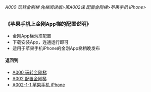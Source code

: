 ###### A000 玩转金刚梯 免梯阅读版>第A002课 配置金刚梯>苹果手机 iPhone>

### 《苹果手机上金刚App梯的配置说明》

- 金刚App梯勿须配置
- 下载安装App，连通运行即可
- 适用于苹果手机iPhone的金刚App梯稍晚发布

#### 返回到
- [A000 玩转金刚梯](https://github.com/a2zitpro/web/blob/master/LadderFree/main.md)
- [A002 配置金刚梯](https://github.com/a2zitpro/web/blob/master/LadderFree/LadderConfigure/LadderConfigure.md)
- [A002-1-1 苹果手机 iPhone](https://github.com/a2zitpro/web/blob/master/LadderFree/LadderConfigure/Apple/iPhone/iPhone.md)


